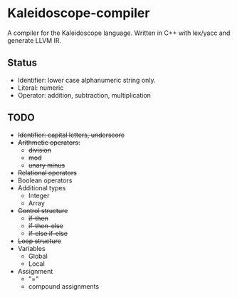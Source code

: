 # Kaleidoscope-compiler
A compiler for the Kaleidoscope language. Written in C++ with lex/yacc and generate LLVM IR.

## Status
* Identifier: lower case alphanumeric string only.
* Literal:  numeric
* Operator: addition, subtraction, multiplication

## TODO
* ~~Identifier: capital letters, underscore~~
* ~~Arithmetic operators:~~
  * ~~division~~   
  * ~~mod~~     
  * ~~unary minus~~
* ~~Relational operators~~
* Boolean operators
* Additional types
  * Integer
  * Array
* ~~Control structure~~
  * ~~if-then~~
  * ~~if-then-else~~
  * ~~if-else if-else~~
* ~~Loop structure~~
* Variables
  * Global 
  * Local
* Assignment
  * "="
  * compound assignments
